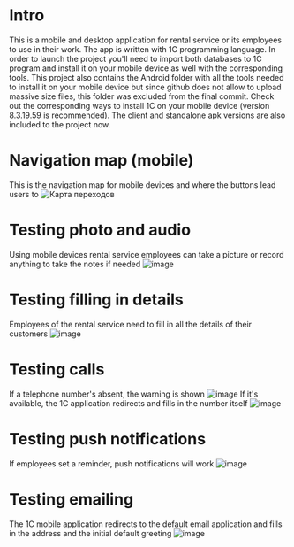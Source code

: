# Intro
This is a mobile and desktop application for rental service or its employees to use in their work. The app is written with 1C programming language. In order to launch the project you'll need to import both databases to 1C program and install it on your mobile device as well with the corresponding tools. This project also contains the Android folder with all the tools needed to install it on your mobile device but since github does not allow to upload massive size files, this folder was excluded from the final commit. Check out the corresponding ways to install 1C on your mobile device (version 8.3.19.59 is recommended). The client and standalone apk versions are also included to the project now.
# Navigation map (mobile)
This is the navigation map for mobile devices and where the buttons lead users to
![Карта переходов](https://github.com/user-attachments/assets/8239ae44-adad-4258-82d0-f0ffa384a455)
# Testing photo and audio
Using mobile devices rental service employees can take a picture or record anything to take the notes if needed
![image](https://github.com/user-attachments/assets/49f96868-8b02-4097-a803-fa9ee4dd1beb)
# Testing filling in details
Employees of the rental service need to fill in all the details of their customers
![image](https://github.com/user-attachments/assets/727f2427-3d79-4dc1-9461-a494b67b6362)
# Testing calls
If a telephone number's absent, the warning is shown
![image](https://github.com/user-attachments/assets/559074df-2bd1-4661-97fe-728b3cae777d)
If it's available, the 1C application redirects and fills in the number itself
![image](https://github.com/user-attachments/assets/89a007f5-2baf-47cf-9a9e-0227643c43bd)
# Testing push notifications
If employees set a reminder, push notifications will work
![image](https://github.com/user-attachments/assets/15ae0987-f411-44fa-8390-92247ec4432a)
# Testing emailing
The 1C mobile application redirects to the default email application and fills in the address and the initial default greeting
![image](https://github.com/user-attachments/assets/3a00315a-6217-4fbb-b33e-f53692c45455)

